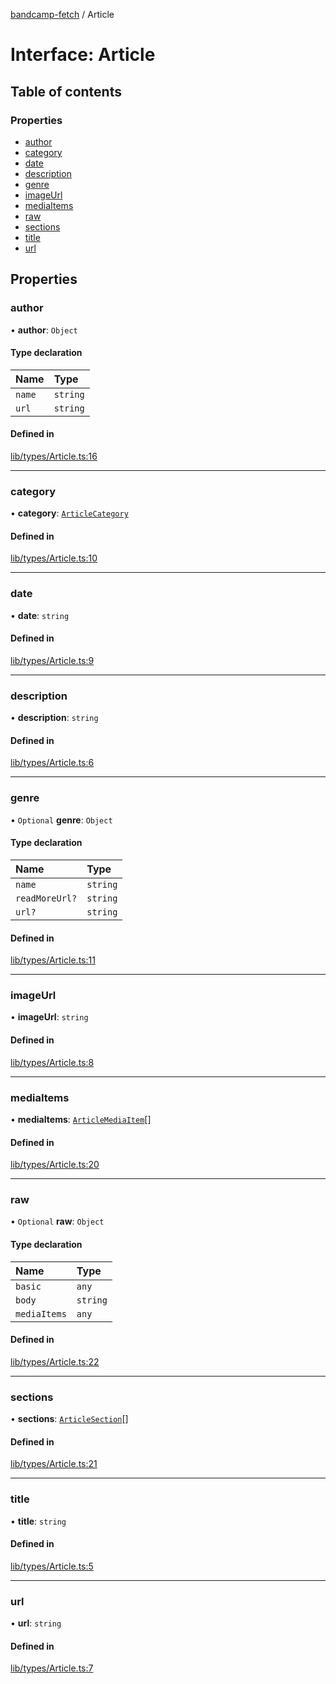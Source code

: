 [bandcamp-fetch](../README.md) / Article

# Interface: Article

## Table of contents

### Properties

- [author](Article.md#author)
- [category](Article.md#category)
- [date](Article.md#date)
- [description](Article.md#description)
- [genre](Article.md#genre)
- [imageUrl](Article.md#imageurl)
- [mediaItems](Article.md#mediaitems)
- [raw](Article.md#raw)
- [sections](Article.md#sections)
- [title](Article.md#title)
- [url](Article.md#url)

## Properties

### author

• **author**: `Object`

#### Type declaration

| Name | Type |
| :------ | :------ |
| `name` | `string` |
| `url` | `string` |

#### Defined in

[lib/types/Article.ts:16](https://github.com/patrickkfkan/bandcamp-fetch/blob/7bb1899/src/lib/types/Article.ts#L16)

___

### category

• **category**: [`ArticleCategory`](ArticleCategory.md)

#### Defined in

[lib/types/Article.ts:10](https://github.com/patrickkfkan/bandcamp-fetch/blob/7bb1899/src/lib/types/Article.ts#L10)

___

### date

• **date**: `string`

#### Defined in

[lib/types/Article.ts:9](https://github.com/patrickkfkan/bandcamp-fetch/blob/7bb1899/src/lib/types/Article.ts#L9)

___

### description

• **description**: `string`

#### Defined in

[lib/types/Article.ts:6](https://github.com/patrickkfkan/bandcamp-fetch/blob/7bb1899/src/lib/types/Article.ts#L6)

___

### genre

• `Optional` **genre**: `Object`

#### Type declaration

| Name | Type |
| :------ | :------ |
| `name` | `string` |
| `readMoreUrl?` | `string` |
| `url?` | `string` |

#### Defined in

[lib/types/Article.ts:11](https://github.com/patrickkfkan/bandcamp-fetch/blob/7bb1899/src/lib/types/Article.ts#L11)

___

### imageUrl

• **imageUrl**: `string`

#### Defined in

[lib/types/Article.ts:8](https://github.com/patrickkfkan/bandcamp-fetch/blob/7bb1899/src/lib/types/Article.ts#L8)

___

### mediaItems

• **mediaItems**: [`ArticleMediaItem`](../README.md#articlemediaitem)[]

#### Defined in

[lib/types/Article.ts:20](https://github.com/patrickkfkan/bandcamp-fetch/blob/7bb1899/src/lib/types/Article.ts#L20)

___

### raw

• `Optional` **raw**: `Object`

#### Type declaration

| Name | Type |
| :------ | :------ |
| `basic` | `any` |
| `body` | `string` |
| `mediaItems` | `any` |

#### Defined in

[lib/types/Article.ts:22](https://github.com/patrickkfkan/bandcamp-fetch/blob/7bb1899/src/lib/types/Article.ts#L22)

___

### sections

• **sections**: [`ArticleSection`](ArticleSection.md)[]

#### Defined in

[lib/types/Article.ts:21](https://github.com/patrickkfkan/bandcamp-fetch/blob/7bb1899/src/lib/types/Article.ts#L21)

___

### title

• **title**: `string`

#### Defined in

[lib/types/Article.ts:5](https://github.com/patrickkfkan/bandcamp-fetch/blob/7bb1899/src/lib/types/Article.ts#L5)

___

### url

• **url**: `string`

#### Defined in

[lib/types/Article.ts:7](https://github.com/patrickkfkan/bandcamp-fetch/blob/7bb1899/src/lib/types/Article.ts#L7)
